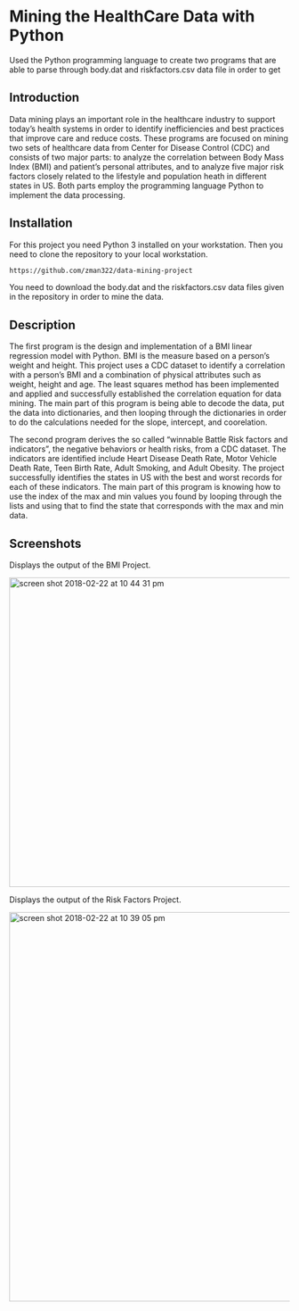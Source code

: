 # Mining the HealthCare Data with Python
Used the Python programming language to create two programs that are able to parse through body.dat and riskfactors.csv data file in order to get

## Introduction
Data mining plays an important role in the healthcare industry to support today’s health systems in order to identify inefficiencies and best practices that improve care and reduce costs. These programs are focused on mining two sets of healthcare data from Center for Disease Control (CDC) and consists of two major parts: to analyze the correlation between Body Mass Index (BMI) and patient’s personal attributes, and to analyze five major risk factors closely related to the lifestyle and population heath in different states in US. Both parts employ the programming language Python to implement the data processing.

## Installation
For this project you need Python 3 installed on your workstation. Then you need to clone the repository to your local workstation.
```sh
https://github.com/zman322/data-mining-project
```
You need to download the body.dat and the riskfactors.csv data files given in the repository in order to mine the data.

## Description
The first program is the design and implementation of a BMI linear regression model with Python. BMI is the measure based on a person’s weight and height. This project uses a CDC dataset to identify a correlation with a person’s BMI and a combination of physical attributes such as weight, height and age. The least squares method has been implemented and applied and successfully established the correlation equation for data mining. The main part of this program is being able to decode the data, put the data into dictionaries, and then looping through the dictionaries in order to do the calculations needed for the slope, intercept, and coorelation.

The second program derives the so called “winnable Battle Risk factors and indicators”, the negative behaviors or health risks, from a CDC dataset. The indicators are identified include Heart Disease Death Rate, Motor Vehicle Death Rate, Teen Birth Rate, Adult Smoking, and Adult Obesity. The project successfully identifies the states in US with the best and worst records for each of these indicators. The main part of this program is knowing how to use the index of the max and min values you found by looping through the lists and using that to find the state that corresponds with the max and min data.

## Screenshots
Displays the output of the BMI Project.

<img width="555" alt="screen shot 2018-02-22 at 10 44 31 pm" src="https://user-images.githubusercontent.com/22325197/36578758-f05ec2cc-1824-11e8-995d-5347cbe2d6f3.png">

Displays the output of the Risk Factors Project.

<img width="698" alt="screen shot 2018-02-22 at 10 39 05 pm" src="https://user-images.githubusercontent.com/22325197/36578755-eed5250e-1824-11e8-87c5-5173b69679fe.png">
